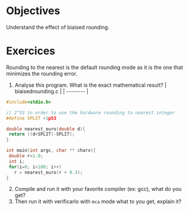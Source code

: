 # Objectives
Understand the effect of biaised rounding.

# Exercices 
Rounding to the nearest is the default rounding mode as it is the one that minimizes the rounding error.

1. Analyse this program. What is the exact mathematical result?
| biaisedrounding.c |
| -------- |
```C
#include<stdio.h>

// 2^53 in order to use the hardware rounding to nearest integer
#define SPLIT +1p53 

double nearest_euro(double d){
 return ((d+SPLIT)-SPLIT);
}

int main(int argc, char ** charv){
 double r=1.0;
 int i;
 for(i=0; i<100; i++)
   r = nearest_euro(r + 0.3);  
}
```
2. Compile and run it with your favorite compiler (ex: gcc), what do you get? 
3. Then run it with verificarlo with `mca` mode what to you get, explain it?